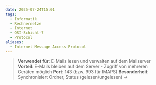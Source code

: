 ```yaml
---
date: 2025-07-24T15:01
tags:
  - Informatik
  - Rechnernetze
  - Internet
  - OSI-Schicht-7
  - Protocol
aliases:
  - Internet Message Access Protocol
---
```

> **Verwendet für**: E-Mails lesen und verwalten auf dem Mailserver
> **Vorteil**: E-Mails bleiben auf dem Server - Zugriff von mehreren Geräten möglich
> **Port**: 143 (bzw. 993 für IMAPS)
> **Besonderheit**: Synchronisiert Ordner, Status (gelesen/ungelesen)
> → 